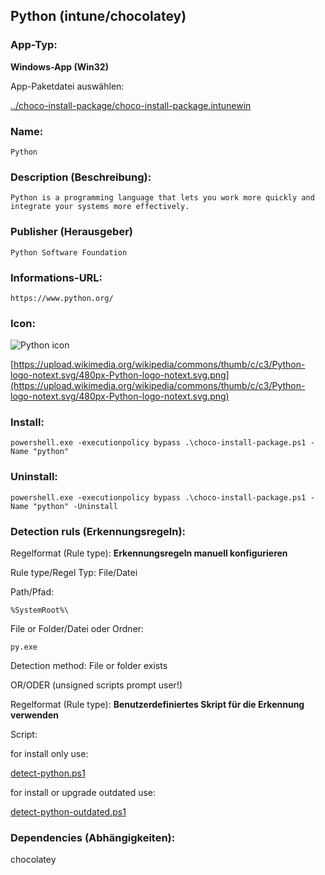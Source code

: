 ## Python (intune/chocolatey)

### App-Typ:

__Windows-App (Win32)__

App-Paketdatei auswählen:

[../choco-install-package/choco-install-package.intunewin](../choco-install-package/choco-install-package.intunewin?raw=true)


### Name:

```
Python
```

### Description (Beschreibung):

```
Python is a programming language that lets you work more quickly and integrate your systems more effectively.

```

### Publisher (Herausgeber)

```
Python Software Foundation
```


### Informations-URL:

```
https://www.python.org/
```

### Icon:

![Python icon](https://upload.wikimedia.org/wikipedia/commons/thumb/c/c3/Python-logo-notext.svg/120px-Python-logo-notext.svg.png)

[https://upload.wikimedia.org/wikipedia/commons/thumb/c/c3/Python-logo-notext.svg/480px-Python-logo-notext.svg.png](https://upload.wikimedia.org/wikipedia/commons/thumb/c/c3/Python-logo-notext.svg/480px-Python-logo-notext.svg.png)

### Install:

```
powershell.exe -executionpolicy bypass .\choco-install-package.ps1 -Name "python"
```


### Uninstall:

```
powershell.exe -executionpolicy bypass .\choco-install-package.ps1 -Name "python" -Uninstall
```


### Detection ruls (Erkennungsregeln):

Regelformat (Rule type): __Erkennungsregeln manuell konfigurieren__

Rule type/Regel Typ: File/Datei

Path/Pfad:

```
%SystemRoot%\
```


File or Folder/Datei oder Ordner:

```
py.exe
```

Detection method: File or folder exists


OR/ODER (unsigned scripts prompt user!)

Regelformat (Rule type): __Benutzerdefiniertes Skript für die Erkennung verwenden__

Script:

for install only use:

[detect-python.ps1](./detect-python.ps1)

for install or upgrade outdated use:

[detect-python-outdated.ps1](./detect-python-outdated.ps1)

### Dependencies (Abhängigkeiten):

chocolatey
